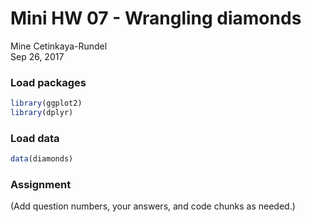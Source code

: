 # Mini HW 07 - Wrangling diamonds
Mine Cetinkaya-Rundel  
Sep 26, 2017  



### Load packages


```r
library(ggplot2)
library(dplyr)
```

### Load data


```r
data(diamonds)
```

### Assignment

(Add question numbers, your answers, and code chunks as needed.)

